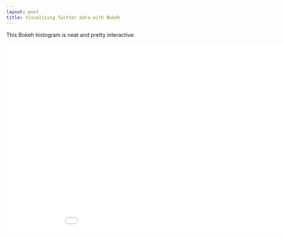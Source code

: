 ```yaml
---
layout: post
title: Visualizing Twitter data with Bokeh
---
```


This Bokeh histogram is neat and pretty interactive:

<iframe width="1000" height="500" frameborder="0" scrolling="no" src="../graphs/histogram_twitter_IRA.html"></iframe>
